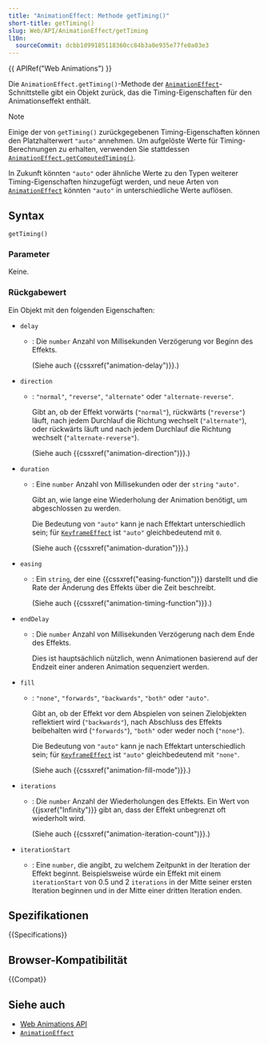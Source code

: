 ```yaml
---
title: "AnimationEffect: Methode getTiming()"
short-title: getTiming()
slug: Web/API/AnimationEffect/getTiming
l10n:
  sourceCommit: dcbb1d99185118360cc84b3a0e935e77fe0a03e3
---
```


{{ APIRef("Web Animations") }}

Die `AnimationEffect.getTiming()`-Methode der [`AnimationEffect`](/de/docs/Web/API/AnimationEffect)-Schnittstelle gibt ein Objekt zurück, das die Timing-Eigenschaften für den Animationseffekt enthält.

> [!NOTE]
> Einige der von `getTiming()` zurückgegebenen Timing-Eigenschaften können den Platzhalterwert `"auto"` annehmen. Um aufgelöste Werte für Timing-Berechnungen zu erhalten, verwenden Sie stattdessen [`AnimationEffect.getComputedTiming()`](/de/docs/Web/API/AnimationEffect/getComputedTiming).
>
> In Zukunft könnten `"auto"` oder ähnliche Werte zu den Typen weiterer Timing-Eigenschaften hinzugefügt werden, und neue Arten von [`AnimationEffect`](/de/docs/Web/API/AnimationEffect) könnten `"auto"` in unterschiedliche Werte auflösen.

## Syntax

```js-nolint
getTiming()
```

### Parameter

Keine.

### Rückgabewert

Ein Objekt mit den folgenden Eigenschaften:

- `delay`

  - : Die `number` Anzahl von Millisekunden Verzögerung vor Beginn des Effekts.

    (Siehe auch {{cssxref("animation-delay")}}.)

- `direction`

  - : `"normal"`, `"reverse"`, `"alternate"` oder `"alternate-reverse"`.

    Gibt an, ob der Effekt vorwärts (`"normal"`), rückwärts (`"reverse"`) läuft, nach jedem Durchlauf die Richtung wechselt (`"alternate"`), oder rückwärts läuft und nach jedem Durchlauf die Richtung wechselt (`"alternate-reverse"`).

    (Siehe auch {{cssxref("animation-direction")}}.)

- `duration`

  - : Eine `number` Anzahl von Millisekunden oder der `string` `"auto"`.

    Gibt an, wie lange eine Wiederholung der Animation benötigt, um abgeschlossen zu werden.

    Die Bedeutung von `"auto"` kann je nach Effektart unterschiedlich sein; für [`KeyframeEffect`](/de/docs/Web/API/KeyframeEffect) ist `"auto"` gleichbedeutend mit `0`.

    (Siehe auch {{cssxref("animation-duration")}}.)

- `easing`

  - : Ein `string`, der eine {{cssxref("easing-function")}} darstellt und die Rate der Änderung des Effekts über die Zeit beschreibt.

    (Siehe auch {{cssxref("animation-timing-function")}}.)

- `endDelay`

  - : Die `number` Anzahl von Millisekunden Verzögerung nach dem Ende des Effekts.

    Dies ist hauptsächlich nützlich, wenn Animationen basierend auf der Endzeit einer anderen Animation sequenziert werden.

- `fill`

  - : `"none"`, `"forwards"`, `"backwards"`, `"both"` oder `"auto"`.

    Gibt an, ob der Effekt vor dem Abspielen von seinen Zielobjekten reflektiert wird (`"backwards"`), nach Abschluss des Effekts beibehalten wird (`"forwards"`), `"both"` oder weder noch (`"none"`).

    Die Bedeutung von `"auto"` kann je nach Effektart unterschiedlich sein; für [`KeyframeEffect`](/de/docs/Web/API/KeyframeEffect) ist `"auto"` gleichbedeutend mit `"none"`.

    (Siehe auch {{cssxref("animation-fill-mode")}}.)

- `iterations`

  - : Die `number` Anzahl der Wiederholungen des Effekts. Ein Wert von {{jsxref("Infinity")}} gibt an, dass der Effekt unbegrenzt oft wiederholt wird.

    (Siehe auch {{cssxref("animation-iteration-count")}}.)

- `iterationStart`
  - : Eine `number`, die angibt, zu welchem Zeitpunkt in der Iteration der Effekt beginnt. Beispielsweise würde ein Effekt mit einem `iterationStart` von 0.5 und 2 `iterations` in der Mitte seiner ersten Iteration beginnen und in der Mitte einer dritten Iteration enden.

## Spezifikationen

{{Specifications}}

## Browser-Kompatibilität

{{Compat}}

## Siehe auch

- [Web Animations API](/de/docs/Web/API/Web_Animations_API)
- [`AnimationEffect`](/de/docs/Web/API/AnimationEffect)
